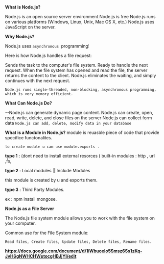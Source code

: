 **What is Node.js?**

Node.js is an open source server environment
Node.js is free
Node.js runs on various platforms (Windows, Linux, Unix, Mac OS X, etc.)
Node.js uses JavaScript on the server.

**Why Node.js?**

Node.js uses `asynchronous `programming!

Here is how Node.js handles a file request:

Sends the task to the computer's file system.
Ready to handle the next request.
When the file system has opened and read the file, the server returns the content to the client.
Node.js eliminates the waiting, and simply continues with the next request.

``Node.js runs single-threaded, non-blocking, asynchronous programming, which is very memory efficient.``

**What Can Node.js Do?**

--Node.js can generate dynamic page content.
Node.js can create, open, read, write, delete, and close files on the server
Node.js can collect form data
`Node.js can add, delete, modify data in your database`

**What is a Module in Node.js?**
module is reuasble piece of code that provide specifice functonalites.

`to create module u can use module.exports . `

**type 1** : (dont need to install external resorces ) built-in modules : 
   http , url ,fs, 

**type 2** : Local modules || Include Modules

this module is created by u and exports them. 

**type 3** : Third Party Modules. 

ex : npm inatall mongose.


**Node.js as a File Server**

The Node.js file system module allows you to work with the file system on your computer.

Common use for the File System module:

`Read files, Create files, Update files, Delete files, Rename files.`


**https://docs.google.com/document/d/1iWbuoeIo5Smsz6Ss1zKq-JvH6gNWHCHWutocgHBJjYI/edit**